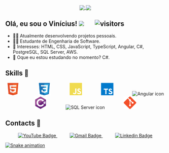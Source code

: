  <p align="center">
  <a href="https://github.com/vnribeiro">
    <img
      align="center"
      height="150"
      src="https://github-readme-stats.vercel.app/api?username=vnribeiro&show_icons=true&include_all_commits=true&count_private=true&custom_title=Github%20Status&theme=react"
    />
  </a>
  <a href="https://github.com/vnribeiro">
    <img
      align="center"
      height="150"
      src="https://github-readme-stats.vercel.app/api/top-langs/?username=vnribeiro&layout=compact&langs_count=8&theme=react"
    />
  </a>
</p>

## Olá, eu sou o Vinícius! <img src="https://raw.githubusercontent.com/iampavangandhi/iampavangandhi/master/gifs/Hi.gif" width="30px"/>                                           &nbsp;&nbsp;&nbsp;&nbsp;&nbsp;                                                                                                                                                   ![visitors](https://komarev.com/ghpvc/?username=vnribeiro&style=flat-square&color=56BCD9&label=Visitors)
- 👨‍💻 Atualmente desenvolvendo projetos pessoais.
- 👨‍🎓 Estudante de Engenharia de Software.
- 🎯 Interesses: HTML, CSS, JavaScript, TypeScript, Angular, C#, PostgreSQL, SQL Server, AWS.
- 📖 Oque eu estou estudando no momento? C#.

## Skills 👤
<p align="center">
    <img title="HTML5" alt="HTML5 icon" height="40" src="https://raw.githubusercontent.com/devicons/devicon/master/icons/html5/html5-original.svg"/>
    &nbsp;&nbsp;&nbsp;&nbsp;&nbsp;&nbsp;&nbsp;&nbsp;&nbsp;&nbsp;&nbsp;&nbsp;&nbsp;
    <img title="CSS3" alt="CSS3 icon" height="40" src="https://raw.githubusercontent.com/devicons/devicon/master/icons/css3/css3-original.svg"/>
    &nbsp;&nbsp;&nbsp;&nbsp;&nbsp;&nbsp;&nbsp;&nbsp;&nbsp;&nbsp;&nbsp;&nbsp;&nbsp;
    <img title="JavaScript" alt="JavaScript icon" height="40" src="https://raw.githubusercontent.com/devicons/devicon/master/icons/javascript/javascript-plain.svg"/>
    &nbsp;&nbsp;&nbsp;&nbsp;&nbsp;&nbsp;&nbsp;&nbsp;&nbsp;&nbsp;&nbsp;&nbsp;&nbsp;
    <img title="TypeScript" alt="TypeScript icon" height="40" src="https://raw.githubusercontent.com/devicons/devicon/master/icons/typescript/typescript-plain.svg"/>
    &nbsp;&nbsp;&nbsp;&nbsp;&nbsp;&nbsp;&nbsp;&nbsp;&nbsp;&nbsp;&nbsp;&nbsp;&nbsp;
    <img title="Angular" alt="Angular icon" height="40" src="https://cdn.jsdelivr.net/gh/devicons/devicon/icons/angularjs/angularjs-original.svg"/>
    &nbsp;&nbsp;&nbsp;&nbsp;&nbsp;&nbsp;&nbsp;&nbsp;&nbsp;&nbsp;&nbsp;&nbsp;&nbsp;
    <img title="C#" alt="CSharp icon" height="40" src="https://raw.githubusercontent.com/devicons/devicon/master/icons/csharp/csharp-original.svg"/>
    &nbsp;&nbsp;&nbsp;&nbsp;&nbsp;&nbsp;&nbsp;&nbsp;&nbsp;&nbsp;&nbsp;&nbsp;&nbsp;
    <img title="SQL Server" alt="SQL Server icon" height="40" src="https://cdn.cdnlogo.com/logos/m/21/microsoft-sql-server.svg"/>
    &nbsp;&nbsp;&nbsp;&nbsp;&nbsp;&nbsp;&nbsp;&nbsp;&nbsp;&nbsp;&nbsp;&nbsp;&nbsp;
    <img title="Git" alt="Git icon" height="40" src="https://raw.githubusercontent.com/devicons/devicon/master/icons/git/git-original.svg"/>
    &nbsp;&nbsp;&nbsp;&nbsp;&nbsp;&nbsp;&nbsp;&nbsp;&nbsp;&nbsp;&nbsp;&nbsp;&nbsp;  
</p>

 ## Contacts :iphone:

<p align="center">
    <a href="https://www.youtube.com/channel/UCwuK7rMjIBJESZ_Q79oApOw" target="_blank">
     <img title="Youtube" alt="YouTube Badge" src="https://img.shields.io/badge/YouTube-FF0000?style=for-the-badge&logo=youtube&logoColor=white" target="_blank"/>
    </a>
    &nbsp;&nbsp;&nbsp;&nbsp;&nbsp;&nbsp;&nbsp;&nbsp;&nbsp;
    <a href="mailto:contato.vnribeiro@gmail.com">
     <img  title="Gmail" alt="Gmail Badge" src="https://img.shields.io/badge/Gmail-D14836?style=for-the-badge&logo=gmail&logoColor=white" target="_blank"/>
    </a>
    &nbsp;&nbsp;&nbsp;&nbsp;&nbsp;&nbsp;&nbsp;&nbsp;&nbsp;
    <a href="https://www.linkedin.com/in/vnribeirolink" target="_blank">
     <img title="Linkedin" alt="Linkedin Badge" src="https://img.shields.io/badge/LinkedIn-%230077B5?style=for-the-badge&logo=linkedin&logoColor=white" target="_blank"/>
    </a>
 
 [![Snake animation](https://github.com/vnribeiro/vnribeiro/blob/output/github-contribution-grid-snake.svg)](https://github.com/vnribeiro)
 
</p>

  
 

